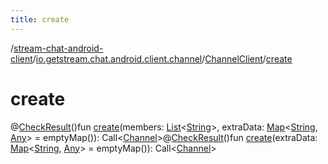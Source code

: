 ```yaml
---
title: create
---
```

/[stream-chat-android-client](../../index.md)/[io.getstream.chat.android.client.channel](../index.md)/[ChannelClient](index.md)/[create](create.md)  
  
  
  
# create  
@[CheckResult](https://developer.android.com/reference/kotlin/androidx/annotation/CheckResult.html)()fun [create](create.md)(members: [List](https://kotlinlang.org/api/latest/jvm/stdlib/kotlin.collections/-list/index.html)&lt;[String](https://kotlinlang.org/api/latest/jvm/stdlib/kotlin/-string/index.html)&gt;, extraData: [Map](https://kotlinlang.org/api/latest/jvm/stdlib/kotlin.collections/-map/index.html)&lt;[String](https://kotlinlang.org/api/latest/jvm/stdlib/kotlin/-string/index.html), [Any](https://kotlinlang.org/api/latest/jvm/stdlib/kotlin/-any/index.html)&gt; = emptyMap()): Call&lt;[Channel](../../io.getstream.chat.android.client.models/Channel/index.md)&gt;@[CheckResult](https://developer.android.com/reference/kotlin/androidx/annotation/CheckResult.html)()fun [create](create.md)(extraData: [Map](https://kotlinlang.org/api/latest/jvm/stdlib/kotlin.collections/-map/index.html)&lt;[String](https://kotlinlang.org/api/latest/jvm/stdlib/kotlin/-string/index.html), [Any](https://kotlinlang.org/api/latest/jvm/stdlib/kotlin/-any/index.html)&gt; = emptyMap()): Call&lt;[Channel](../../io.getstream.chat.android.client.models/Channel/index.md)&gt;
